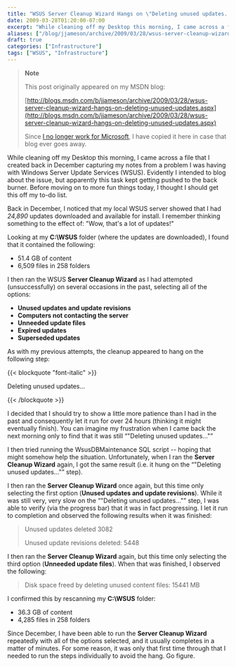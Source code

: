 ```yaml
---
title: "WSUS Server Cleanup Wizard Hangs on \"Deleting unused updates...\""
date: 2009-03-28T01:20:00-07:00
excerpt: "While cleaning off my Desktop this morning, I came across a file that I created back in December capturing my notes from a problem I was having with Windows Server Update Services (WSUS). Evidently I intended to blog about the issue, but apparently this..."
aliases: ["/blog/jjameson/archive/2009/03/28/wsus-server-cleanup-wizard-hangs-on-deleting-unused-updates.aspx"]
draft: true
categories: ["Infrastructure"]
tags: ["WSUS", "Infrastructure"]
---
```


> **Note**
>
> This post originally appeared on my MSDN blog:
>
> [http://blogs.msdn.com/b/jjameson/archive/2009/03/28/wsus-server-cleanup-wizard-hangs-on-deleting-unused-updates.aspx](http://blogs.msdn.com/b/jjameson/archive/2009/03/28/wsus-server-cleanup-wizard-hangs-on-deleting-unused-updates.aspx)
>
> Since
> [I no longer work for Microsoft](/blog/jjameson/2011/09/02/last-day-with-microsoft), I have copied it here in case that
> blog ever goes away.

While cleaning off my Desktop this morning, I came across a file that I created
back in December capturing my notes from a problem I was having with Windows
Server Update Services (WSUS). Evidently I intended to blog about the issue,
but apparently this task kept getting pushed to the back burner. Before moving
on to more fun things today, I thought I should get this off my to-do list.

Back in December, I noticed that my local WSUS server showed that I had
*24,890* updates downloaded and available for install. I remember thinking
something to the effect of: "Wow, that's a lot of updates!"

Looking at my **C:\WSUS** folder (where the updates are downloaded),
I found that it contained the following:

- 51.4 GB of content
- 6,509 files in 258 folders

I then ran the WSUS **Server Cleanup Wizard** as I had attempted
(unsuccessfully) on several occasions in the past, selecting all of the options:

- **Unused updates and update revisions**
- **Computers not contacting the server**
- **Unneeded update files**
- **Expired updates**
- **Superseded updates**

As with my previous attempts, the cleanup appeared to hang on the following
step:

{{< blockquote "font-italic" >}}

Deleting unused updates...

{{< /blockquote >}}

I decided that I should try to show a little more patience than I had in
the past and consequently let it run for over 24 hours (thinking it might eventually
finish). You can imagine my frustration when I came back the next morning only
to find that it was still <q>"Deleting unused updates..."</q>

I then tried running the WsusDBMaintenance SQL script -- hoping that might
somehow help the situation. Unfortunately, when I ran the **Server Cleanup
Wizard** again, I got the same result (i.e. it hung on the <q>"Deleting
unused updates..."</q> step).

I then ran the **Server Cleanup Wizard** once again, but this
time only selecting the first option (**Unused updates and update revisions**).
While it was still very, very slow on the <q>"Deleting unused updates..."</q>
step, I was able to verify (via the progress bar) that it was in fact progressing.
I let it run to completion and observed the following results when it was finished:

> Unused updates deleted 3082
>
> Unused update revisions deleted: 5448

I then ran the **Server Cleanup Wizard** again, but this time
only selecting the third option (**Unneeded update files**). When
that was finished, I observed the following:

> Disk space freed by deleting unused content files: 15441 MB

I confirmed this by rescanning my **C:\WSUS** folder:

- 36.3 GB of content
- 4,285 files in 258 folders

Since December, I have been able to run the **Server Cleanup Wizard**
repeatedly with all of the options selected, and it usually completes in a matter
of minutes. For some reason, it was only that first time through that I needed
to run the steps individually to avoid the hang. Go figure.

